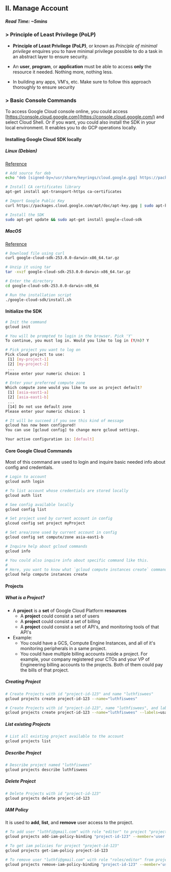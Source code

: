 ## II. Manage Account

##### Read Time: ~5mins

### > Principle of Least Privilege (PoLP)

- **Principle of Least Privilege (PoLP)**, or known as _Principle of minimal privilege_ enquires you to have minimal privilege possible to do a task in an abstract layer to ensure security.

- An **user**,  **program**, or **application** must be able to access **only** the resource it needed. Nothing more, nothing less.

- In building any apps, VM's, etc. Make sure to follow this approach thoroughly to ensure security

### > Basic Console Commands

To access Google Cloud console online, you could access [https://console.cloud.google.com](https://console.cloud.google.com/) and select Cloud Shell. Or if you want, you could also install the SDK in your local environment. It enables you to do GCP operations locally.

#### Installing Google Cloud SDK locally

##### Linux (Debian)

[Reference](https://cloud.google.com/sdk/docs/quickstart-debian-ubuntu) 

```sh
# Add source for deb
echo "deb [signed-by=/usr/share/keyrings/cloud.google.gpg] https://packages.cloud.google.com/apt cloud-sdk main" | sudo tee -a /etc/apt/sources.list.d/google-cloud-sdk.list

# Install CA certificates library
apt-get install apt-transport-https ca-certificates

# Import Google Public Key
curl https://packages.cloud.google.com/apt/doc/apt-key.gpg | sudo apt-key add -

# Install the SDK
sudo apt-get update && sudo apt-get install google-cloud-sdk
```

##### MacOS

[Reference](https://cloud.google.com/sdk/docs/quickstart-macos) 

```sh
# Download file using curl
curl google-cloud-sdk-253.0.0-darwin-x86_64.tar.gz

# Unzip it using tar
tar -xvzf google-cloud-sdk-253.0.0-darwin-x86_64.tar.gz

# Enter the directory
cd google-cloud-sdk-253.0.0-darwin-x86_64

# Run the installation script
./google-cloud-sdk/install.sh
```

#### Initialize the SDK

```sh
# Init the command
gcloud init

# You will be prompted to login in the browser. Pick 'Y'
To continue, you must log in. Would you like to log in (Y/n)? Y

# Pick project you want to log on
Pick cloud project to use:
 [1] [my-project-1]
 [2] [my-project-2]
 ...
Please enter your numeric choice: 1
 
# Enter your preferred compute zone 
Which compute zone would you like to use as project default?
 [1] [asia-east1-a]
 [2] [asia-east1-b]
 ...
 [14] Do not use default zone
Please enter your numeric choice: 1

# It will be succeed if you see this kind of message
gcloud has now been configured!
You can use [gcloud config] to change more gcloud settings.

Your active configuration is: [default]
```

#### Core Google Cloud Commands

Most of this command are used to login and inquire basic needed info about config and credentials.

```sh
# Login to account
gcloud auth login

# To list account whose credentials are stored locally
gcloud auth list

# See config available locally
gcloud config list

# Set project used by current account in config
glcoud config set project myProject

# Set area/zone used by current account in config
gcloud config set compute/zone asia-east1-b

# Inquire help about gcloud commands
gcloud info

# You could also inquire info about specific command like this.
#
# Here, you want to know what `gcloud compute instances create` commands do
gcloud help compute instances create
```

#### Projects

##### What is a Project?

- A **project** is a **set** of Google Cloud Platform **resources**
  - A **project** could consist a set of users
  - A **project** could consist a set of billing
  - A **project** could consist a set of API's, and monitoring tools of that API's
- Example:
  - You could have a GCS, Compute Engine Instances, and all of it's monitoring peripherals in a same project.
  - You could have multiple billing accounts inside a project. For example, your company registered your CTOs and your VP of Engineering billing accounts to the projects. Both of them could pay the bills of that project.

##### Creating Project

```sh
# Create Projects with id "project-id-123" and name "luthfiswees"
gcloud projects create project-id-123 --name="luthfiswees"

# Create Projects with id "project-id-123", name "luthfiswees", and label with key "usage" and value "entertainment"
gcloud projects create project-id-123 --name="luthfiswees" --labels=usage=entertainment
```

##### List existing Projects

```sh
# List all existing project available to the account
gcloud projects list
```

##### Describe Project

```sh
# Describe project named "luthfiswees"
gcloud projects describe luthfiswees
```

##### Delete Project

```sh
# Delete Projects with id "project-id-123"
gcloud projects delete project-id-123
```

##### IAM Policy

It is used to **add**, **list**, and **remove** user access to the project.

```sh
# To add user "luthfi@gmail.com" with role "editor" to project "project-id-123"
gcloud projects add-iam-policy-binding "project-id-123" --member='user:luthfi@gmail.com' --role='roles/editor'

# To get iam policies for project "project-id-123"
gcloud projects get-iam-policy project-id-123

# To remove user "luthfi@gmail.com" with role "roles/editor" from project "project-id-123"
gcloud projects remove-iam-policy-binding "project-id-123" --member='user:luthfi@gmail.com' --role='roles/editor'
```

